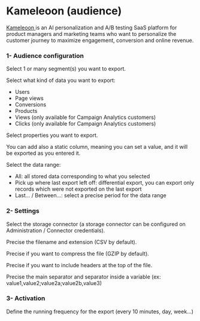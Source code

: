 # Kameleoon (audience)

[Kameleoon ](https://www.kameleoon.com)is an AI personalization and A/B testing SaaS platform for product managers and marketing teams who want to personalize the customer journey to maximize engagement, conversion and online revenue.

### 1- Audience configuration

Select 1 or many segment(s) you want to export.

Select what kind of data you want to export:

* Users
* Page views
* Conversions
* Products
* Views (only available for Campaign Analytics customers)
* Clicks (only available for Campaign Analytics customers)

Select properties you want to export.

You can add also a static column, meaning you can set a value, and it will be exported as you entered it.

Select the data range:

* All: all stored data corresponding to what you selected
* Pick up where last export left off: differential export, you can export only records which were not exported on the last export
* Last... / Between...: select a precise period for the data range

### 2- Settings

Select the storage connector (a storage connector can be configured on Administration / Connector credentials).

Precise the filename and extension (CSV by default).

Precise if you want to compress the file (GZIP by default).

Precise if you want to include headers at the top of the file.

Precise the main separator and separator inside a variable (ex: value1,value2;value2a;value2b,value3)

### 3- Activation

Define the running frequency for the export (every 10 minutes, day, week...)
